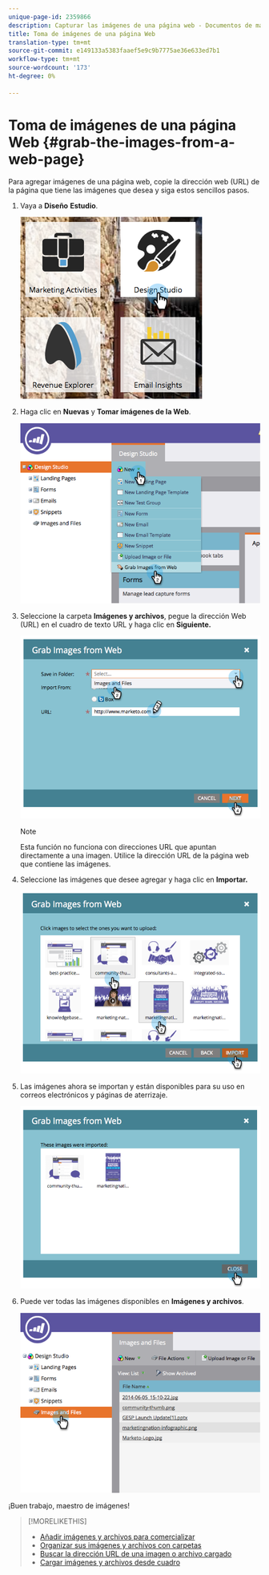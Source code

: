 ```yaml
---
unique-page-id: 2359866
description: Capturar las imágenes de una página web - Documentos de marketing - Documentación del producto
title: Toma de imágenes de una página Web
translation-type: tm+mt
source-git-commit: e149133a5383faaef5e9c9b7775ae36e633ed7b1
workflow-type: tm+mt
source-wordcount: '173'
ht-degree: 0%

---
```



# Toma de imágenes de una página Web {#grab-the-images-from-a-web-page}

Para agregar imágenes de una página web, copie la dirección web (URL) de la página que tiene las imágenes que desea y siga estos sencillos pasos.

1. Vaya a **Diseño** **Estudio**.

   ![](assets/designstudio-2.png)

1. Haga clic en **Nuevas** y **Tomar imágenes de la Web**.

   ![](assets/image2014-9-16-11-3a37-3a46.png)

1. Seleccione la carpeta **Imágenes y archivos**, pegue la dirección Web (URL) en el cuadro de texto URL y haga clic en **Siguiente.**

   ![](assets/image2014-9-16-11-3a37-3a55.png)

   >[!NOTE]
   >
   >Esta función no funciona con direcciones URL que apuntan directamente a una imagen. Utilice la dirección URL de la página web que contiene las imágenes.

1. Seleccione las imágenes que desee agregar y haga clic en **Importar.**

   ![](assets/image2014-9-16-11-3a38-3a3.png)

1. Las imágenes ahora se importan y están disponibles para su uso en correos electrónicos y páginas de aterrizaje.

   ![](assets/image2014-9-16-11-3a38-3a9.png)

1. Puede ver todas las imágenes disponibles en **Imágenes y archivos**.

   ![](assets/image2014-9-16-11-3a38-3a18.png)

¡Buen trabajo, maestro de imágenes!

>[!MORELIKETHIS]
>
>* [Añadir imágenes y archivos para comercializar](add-images-and-files-to-marketo.md)
>* [Organizar sus imágenes y archivos con carpetas](organize-your-images-and-files-using-folders.md)
>* [Buscar la dirección URL de una imagen o archivo cargado](find-the-url-of-an-uploaded-image-or-file.md)
>* [Cargar imágenes y archivos desde cuadro](upload-images-and-files-from-box.md)

>



